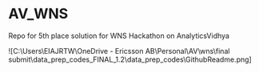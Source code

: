 # AV_WNS
Repo for 5th place solution for WNS Hackathon on AnalyticsVidhya

![C:\Users\EIAJRTW\OneDrive - Ericsson AB\Personal\AV\wns\final submit\data_prep_codes_FINAL_1.2\data_prep_codes\GithubReadme.png]
